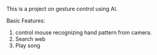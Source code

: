 This is a project on gesture control using AI.

Basic Features:
 1. control mouse recognizing hand pattern from camera.
 2. Search web
 3. Play song
 
 